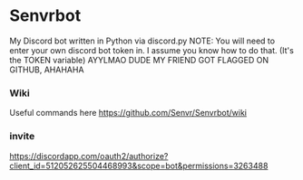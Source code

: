 # <h1>Senvrbot</h1>
My Discord bot written in Python via discord.py
NOTE: You will need to enter your own discord bot token in. I assume you know how to do that. (It's the TOKEN variable)
AYYLMAO DUDE MY FRIEND GOT FLAGGED ON GITHUB, AHAHAHA
### Wiki
Useful commands here
https://github.com/Senvr/Senvrbot/wiki
### invite
https://discordapp.com/oauth2/authorize?client_id=512052625504468993&scope=bot&permissions=3263488
